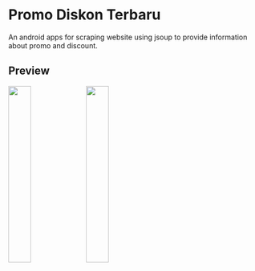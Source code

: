 # Promo Diskon Terbaru
An android apps for scraping website using jsoup to provide information about promo and discount.

<h2>Preview</h2>
<img src="https://raw.githubusercontent.com/zetbaitsu/PromoDiskonTerbaru/master/preview/device-2015-01-28-235913.png" width="30%"> <img src="https://raw.githubusercontent.com/zetbaitsu/PromoDiskonTerbaru/master/preview/device-2015-01-29-000007.png" width="30%">
